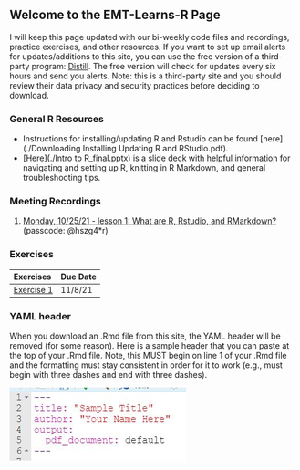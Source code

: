 ## Welcome to the EMT-Learns-R Page
I will keep this page updated with our bi-weekly code files and recordings, practice exercises, and other resources. If you want to set up email alerts for updates/additions to this site, you can use the free version of a third-party program: [Distill](https://distill.io/). The free version will check for updates every six hours and send you alerts. Note: this is a third-party site and you should review their data privacy and security practices before deciding to download.

### General R Resources
- Instructions for installing/updating R and Rstudio can be found [here](./Downloading Installing Updating R and RStudio.pdf).
- [Here](./Intro to R_final.pptx) is a slide deck with helpful information for navigating and setting up R, knitting in R Markdown, and general troubleshooting tips.

### Meeting Recordings
1. [Monday, 10/25/21 - lesson 1: What are R, Rstudio, and RMarkdown?](https://us02web.zoom.us/rec/share/ouXW6BEqyR7O7-jd6hNhmg7aoaH2LxzhAkhr4bdq_TCd6P7sRzjlKBgeHeVqYAjf.DwEPL-ZgI_1oKyyx) (passcode: @hszg4*r)

### Exercises
| Exercises      | Due Date          |
|:-------------|:------------------|
|[Exercise 1](./Exercise1.pdf) |  11/8/21 |

### YAML header
When you download an .Rmd file from this site, the YAML header will be removed (for some reason). Here is a sample header that you can paste at the top of your .Rmd file. Note, this MUST begin on line 1 of your .Rmd file and the formatting must stay consistent in order for it to work (e.g., must begin with three dashes and end with three dashes).

![YAML header](./YAML_header.JPG)
